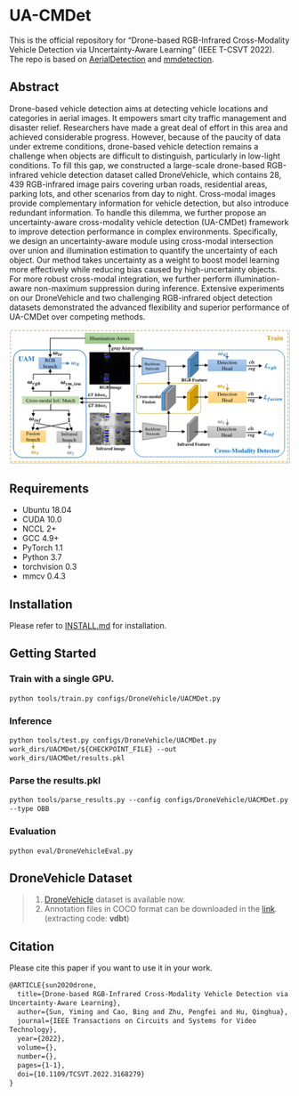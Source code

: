 # UA-CMDet

This is the official repository for “Drone-based RGB-Infrared Cross-Modality Vehicle Detection via Uncertainty-Aware Learning” (IEEE T-CSVT 2022). The repo is based on [AerialDetection](https://github.com/dingjiansw101/AerialDetection) and [mmdetection](https://github.com/open-mmlab/mmdetection).

## Abstract

Drone-based vehicle detection aims at detecting vehicle locations and categories in aerial images. It empowers smart city traffic management and disaster relief. Researchers have made a great deal of effort in this area and achieved considerable progress. However, because of the paucity of data under extreme conditions, drone-based vehicle detection remains a challenge when objects are difficult to distinguish, particularly in low-light conditions. To fill this gap, we constructed a large-scale drone-based RGB-infrared vehicle detection dataset called DroneVehicle, which contains 28, 439 RGB-infrared image pairs covering urban roads, residential areas, parking lots, and other scenarios from day to night. Cross-modal images provide complementary information for vehicle detection, but also introduce redundant information. To handle this dilemma, we further propose an uncertainty-aware cross-modality vehicle detection (UA-CMDet) framework to improve detection performance in complex environments. Specifically, we design an uncertainty-aware module using cross-modal intersection over union and illumination estimation to quantify the uncertainty of each object. Our method takes uncertainty as a weight to boost model learning more effectively while reducing bias caused by high-uncertainty objects. For more robust cross-modal integration, we further perform illumination-aware non-maximum suppression during inference. Extensive experiments on our DroneVehicle and two challenging RGB-infrared object detection datasets demonstrated the advanced flexibility and superior performance of UA-CMDet over competing methods.

![framework](./framework.png)

## Requirements
- Ubuntu 18.04
- CUDA 10.0
- NCCL 2+
- GCC 4.9+
- PyTorch 1.1
- Python 3.7
- torchvision 0.3
- mmcv 0.4.3

## Installation

Please refer to [INSTALL.md](INSTALL.md) for installation.

## Getting Started

### Train with a single GPU. 
```shell
python tools/train.py configs/DroneVehicle/UACMDet.py
```

### Inference

```shell
python tools/test.py configs/DroneVehicle/UACMDet.py work_dirs/UACMDet/${CHECKPOINT_FILE} --out work_dirs/UACMDet/results.pkl
```

### Parse the results.pkl
```
python tools/parse_results.py --config configs/DroneVehicle/UACMDet.py --type OBB
```

### Evaluation
```
python eval/DroneVehicleEval.py
```

## DroneVehicle Dataset

> 1. [DroneVehicle](https://github.com/VisDrone/DroneVehicle) dataset is available now.  
> 2. Annotation files in COCO format can be downloaded in the [link](https://pan.baidu.com/s/1J_uiqczFmlW0tfdllu4iZw?pwd=vdbt). (extracting code: **vdbt**)

## Citation

Please cite this paper if you want to use it in your work.

```
@ARTICLE{sun2020drone,
  title={Drone-based RGB-Infrared Cross-Modality Vehicle Detection via Uncertainty-Aware Learning}, 
  author={Sun, Yiming and Cao, Bing and Zhu, Pengfei and Hu, Qinghua},
  journal={IEEE Transactions on Circuits and Systems for Video Technology}, 
  year={2022},
  volume={},
  number={},
  pages={1-1},
  doi={10.1109/TCSVT.2022.3168279}
}
```
